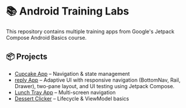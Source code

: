 # 📚 Android Training Labs

This repository contains multiple training apps from Google's Jetpack Compose Android Basics course.

## 📦 Projects

- [Cupcake App](./cupcake-app) – Navigation & state management
- [reply App](./reply-app) – Adaptive UI with responsive navigation (BottomNav, Rail, Drawer), two-pane layout, and UI testing using Jetpack Compose.
- [Lunch Tray App](./lunch-tray-app) – Multi-screen navigation
- [Dessert Clicker](./dessert-clicker) – Lifecycle & ViewModel basics
